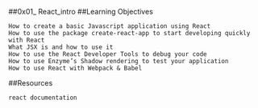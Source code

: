  ##0x01_ React_intro
##Learning Objectives

    How to create a basic Javascript application using React
    How to use the package create-react-app to start developing quickly with React
    What JSX is and how to use it
    How to use the React Developer Tools to debug your code
    How to use Enzyme’s Shadow rendering to test your application
    How to use React with Webpack & Babel

##Resources

    react documentation

